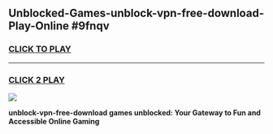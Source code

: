 
## Unblocked-Games-unblock-vpn-free-download-Play-Online #9fnqv
<h3>
<a href="https://news.freeplayer.one?title=unblock-vpn-free-download&ref=3">CLICK TO PLAY</a></h3>
<hr>

<h3>
<a href="https://news.freeplayer.one?title=unblock-vpn-free-download&ref=3">CLICK 2 PLAY</a>
  
</h3>

<a href="https://news.freeplayer.one?title=unblock-vpn-free-download&ref=3"><img src="https://clearcache.store/games.png"></a>


**unblock-vpn-free-download games unblocked: Your Gateway to Fun and Accessible Online Gaming**
